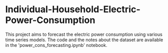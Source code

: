 # Individual-Household-Electric-Power-Consumption
This project aims to forecast the electric power consumption using various time series models.
The code and the notes about the dataset are available in the 'power_cons_forecasting.ipynb' notebook.
